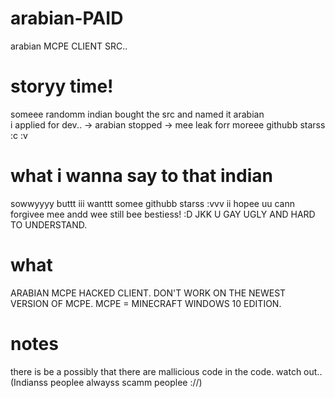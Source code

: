 # arabian-PAID
arabian MCPE CLIENT SRC..
# storyy time!
someee randomm indian bought the src and named it arabian  
i applied for dev.. -> arabian stopped -> mee leak forr moreee githubb starss :c :v  
# what i wanna say to that indian
sowwyyyy buttt iii wanttt somee githubb starss :vvv ii hopee uu cann forgivee mee andd wee still bee bestiess! :D JKK U GAY UGLY AND HARD TO UNDERSTAND.

# what 
ARABIAN MCPE HACKED CLIENT. DON'T WORK ON THE NEWEST VERSION OF MCPE. MCPE = MINECRAFT WINDOWS 10 EDITION.

# notes 
there is be a possibly that there are mallicious code in the code. watch out.. (Indianss peoplee alwayss scamm peoplee ://)
